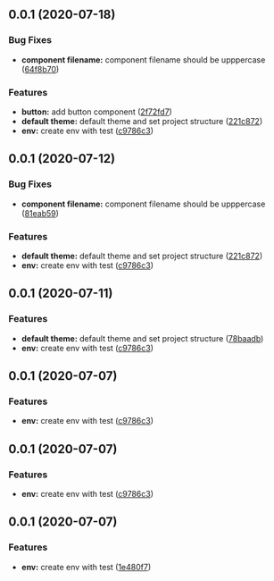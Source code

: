 ## 0.0.1 (2020-07-18)


### Bug Fixes

* **component filename:** component filename should be upppercase ([64f8b70](https://github.com/hblvsjtu/ReactLib/commit/64f8b70e93de5a520ac85e9703a13c74cbf1af29))


### Features

* **button:** add button component ([2f72fd7](https://github.com/hblvsjtu/ReactLib/commit/2f72fd749b061f77ff8ac1bccc26e7bb853358fe))
* **default theme:** default theme and set project structure ([221c872](https://github.com/hblvsjtu/ReactLib/commit/221c872cf8ebb1fecf5b24c40fe7cca142dccdcf))
* **env:** create env with test ([c9786c3](https://github.com/hblvsjtu/ReactLib/commit/c9786c3f0669d50f40eb7ba73f427be66c7a542f))



## 0.0.1 (2020-07-12)


### Bug Fixes

* **component filename:** component filename should be upppercase ([81eab59](https://github.com/hblvsjtu/ReactLib/commit/81eab59fe31fdb8b08bacde061538c891d8af2fd))


### Features

* **default theme:** default theme and set project structure ([221c872](https://github.com/hblvsjtu/ReactLib/commit/221c872cf8ebb1fecf5b24c40fe7cca142dccdcf))
* **env:** create env with test ([c9786c3](https://github.com/hblvsjtu/ReactLib/commit/c9786c3f0669d50f40eb7ba73f427be66c7a542f))



## 0.0.1 (2020-07-11)


### Features

* **default theme:** default theme and set project structure ([78baadb](https://github.com/hblvsjtu/ReactLib/commit/78baadb78e2a61202d9405d0a0a43379ff0fd1a6))
* **env:** create env with test ([c9786c3](https://github.com/hblvsjtu/ReactLib/commit/c9786c3f0669d50f40eb7ba73f427be66c7a542f))



## 0.0.1 (2020-07-07)


### Features

* **env:** create env with test ([c9786c3](https://github.com/hblvsjtu/ReactLib/commit/c9786c3f0669d50f40eb7ba73f427be66c7a542f))



## 0.0.1 (2020-07-07)


### Features

* **env:** create env with test ([c9786c3](https://github.com/hblvsjtu/ReactLib/commit/c9786c3f0669d50f40eb7ba73f427be66c7a542f))



## 0.0.1 (2020-07-07)


### Features

* **env:** create env with test ([1e480f7](https://github.com/hblvsjtu/ReactLib/commit/1e480f77b04bbed8a51dc317b3250dfeb0486ebf))



